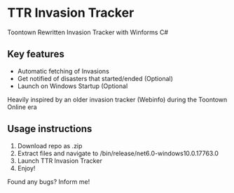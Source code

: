 # TTR Invasion Tracker
Toontown Rewritten Invasion Tracker with Winforms C#

## Key features
- Automatic fetching of Invasions
- Get notified of disasters that started/ended (Optional)
- Launch on Windows Startup (Optional

Heavily inspired by an older invasion tracker (Webinfo) during the Toontown Online era

## Usage instructions
1. Download repo as .zip
2. Extract files and navigate to /bin/release/net6.0-windows10.0.17763.0
3. Launch TTR Invasion Tracker
4. Enjoy!

Found any bugs? Inform me!

